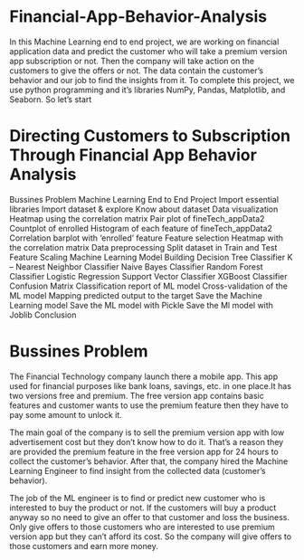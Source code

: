 # Financial-App-Behavior-Analysis
In this Machine Learning end to end project, we are working on financial application data and predict the customer who will take a premium version app subscription or not. Then the company will take action on the customers to give the offers or not. The data contain the customer’s behavior and our job to find the insights from it. To complete this project, we use python programming and it’s libraries NumPy, Pandas, Matplotlib, and Seaborn. So let’s start

# Directing Customers to Subscription Through Financial App Behavior Analysis

Bussines Problem Machine Learning End to End Project Import essential libraries Import dataset & explore Know about dataset Data visualization Heatmap using the correlation matrix Pair plot of fineTech_appData2 Countplot of enrolled Histogram of each feature of fineTech_appData2 Correlation barplot with ‘enrolled’ feature Feature selection Heatmap with the correlation matrix Data preprocessing Split dataset in Train and Test Feature Scaling Machine Learning Model Building Decision Tree Classifier K – Nearest Neighbor Classifier Naive Bayes Classifier Random Forest Classifier Logistic Regression Support Vector Classifier XGBoost Classifier Confusion Matrix Classification report of ML model Cross-validation of the ML model Mapping predicted output to the target Save the Machine Learning model Save the ML model with Pickle Save the Ml model with Joblib Conclusion

# Bussines Problem
The Financial Technology company launch there a mobile app. This app used for financial purposes like bank loans, savings, etc. in one place.It has two versions free and premium. The free version app contains basic features and customer wants to use the premium feature then they have to pay some amount to unlock it.

The main goal of the company is to sell the premium version app with low advertisement cost but they don’t know how to do it. That’s a reason they are provided the premium feature in the free version app for 24 hours to collect the customer’s behavior. After that, the company hired the Machine Learning Engineer to find insight from the collected data (customer’s behavior).

The job of the ML engineer is to find or predict new customer who is interested to buy the product or not. If the customers will buy a product anyway so no need to give an offer to that customer and loss the business. Only give offers to those customers who are interested to use premium version app but they can’t afford its cost. So the company will give offers to those customers and earn more money.
